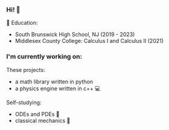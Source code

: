 ### Hi! 👋

🏫 Education: 
* South Brunswick High School, NJ (2019 - 2023)
* Middlesex County College: Calculus I and Calculus II (2021)

### I'm currently working on:

These projects:
* a math library written in python
* a physics engine written in c++ 💻

Self-studying:
* ODEs and PDEs 🧮 
* classical mechanics 🎢


